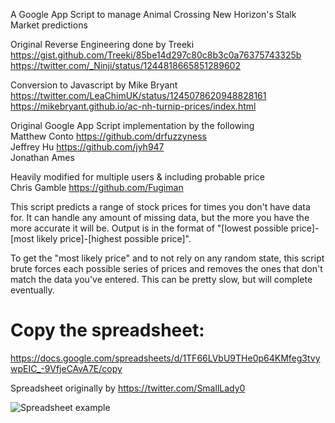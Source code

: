 A Google App Script to manage Animal Crossing New Horizon's Stalk Market predictions

Original Reverse Engineering done by Treeki  
https://gist.github.com/Treeki/85be14d297c80c8b3c0a76375743325b  
https://twitter.com/_Ninji/status/1244818665851289602

Conversion to Javascript by Mike Bryant  
https://twitter.com/LeaChimUK/status/1245078620948828161  
https://mikebryant.github.io/ac-nh-turnip-prices/index.html

Original Google App Script implementation by the following  
Matthew Conto <https://github.com/drfuzzyness>  
Jeffrey Hu <https://github.com/jyh947>  
Jonathan Ames 

Heavily modified for multiple users & including probable price  
Chris Gamble <https://github.com/Fugiman>

This script predicts a range of stock prices for times you don't have data for. It can handle any
amount of missing data, but the more you have the more accurate it will be. Output is in the format
of "[lowest possible price]-[most likely price]-[highest possible price]".

To get the "most likely price" and to not rely on any random state, this script brute forces each possible
series of prices and removes the ones that don't match the data you've entered. This can be pretty slow, but will complete eventually.

# Copy the spreadsheet:
https://docs.google.com/spreadsheets/d/1TF66LVbU9THe0p64KMfeg3tvywpEIC_-9VfjeCAvA7E/copy

Spreadsheet originally by https://twitter.com/SmallLady0

![Spreadsheet example](https://i.imgur.com/PbFFa7U.png)
